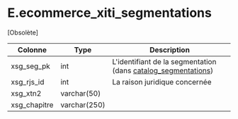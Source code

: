 # E.ecommerce_xiti_segmentations

[Obsolète]

Colonne|Type|Description
---|---|---
xsg_seg_pk|int|L'identifiant de la segmentation (dans [catalog_segmentations](generated_catalog_segmentations.md)) 
xsg_rjs_id|int|La raison juridique concernée 
xsg_xtn2|varchar(50)|
xsg_chapitre|varchar(250)|
